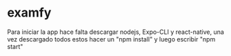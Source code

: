 # examfy
Para iniciar la app hace falta descargar nodejs, Expo-CLI y react-native, una vez descargado todos estos hacer un "npm install" y luego escribir "npm start"
